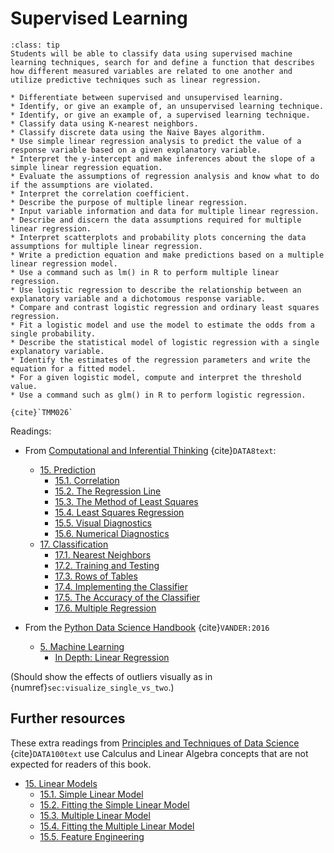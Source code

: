 # Supervised Learning

```{admonition} Learning Outcome
:class: tip
Students will be able to classify data using supervised machine learning techniques, search for and define a function that describes how different measured variables are related to one another and utilize predictive techniques such as linear regression.
```

```{admonition} Sample Tasks
* Differentiate between supervised and unsupervised learning.
* Identify, or give an example of, an unsupervised learning technique.
* Identify, or give an example of, a supervised learning technique.
* Classify data using K-nearest neighbors.
* Classify discrete data using the Naive Bayes algorithm.
* Use simple linear regression analysis to predict the value of a response variable based on a given explanatory variable.
* Interpret the y-intercept and make inferences about the slope of a simple linear regression equation.
* Evaluate the assumptions of regression analysis and know what to do if the assumptions are violated.
* Interpret the correlation coefficient.
* Describe the purpose of multiple linear regression.
* Input variable information and data for multiple linear regression.
* Describe and discern the data assumptions required for multiple linear regression.
* Interpret scatterplots and probability plots concerning the data assumptions for multiple linear regression.
* Write a prediction equation and make predictions based on a multiple linear regression model.
* Use a command such as lm() in R to perform multiple linear regression.
* Use logistic regression to describe the relationship between an explanatory variable and a dichotomous response variable.
* Compare and contrast logistic regression and ordinary least squares regression.
* Fit a logistic model and use the model to estimate the odds from a single probability.
* Describe the statistical model of logistic regression with a single explanatory variable.
* Identify the estimates of the regression parameters and write the equation for a fitted model.
* For a given logistic model, compute and interpret the threshold value.
* Use a command such as glm() in R to perform logistic regression.

{cite}`TMM026`
```
Readings:
* From [Computational and Inferential Thinking](https://inferentialthinking.com/chapters/intro.html) {cite}`DATA8text`:
  - [15. Prediction](https://inferentialthinking.com/chapters/15/Prediction.html)
    * [15.1. Correlation](https://inferentialthinking.com/chapters/15/1/Correlation.html)
    * [15.2. The Regression Line](https://inferentialthinking.com/chapters/15/2/Regression_Line.html)
    * [15.3. The Method of Least Squares](https://inferentialthinking.com/chapters/15/3/Method_of_Least_Squares.html)
    * [15.4. Least Squares Regression](https://inferentialthinking.com/chapters/15/4/Least_Squares_Regression.html)
    * [15.5. Visual Diagnostics](https://inferentialthinking.com/chapters/15/5/Visual_Diagnostics.html)
    * [15.6. Numerical Diagnostics](https://inferentialthinking.com/chapters/15/6/Numerical_Diagnostics.html)
  - [17. Classification](https://inferentialthinking.com/chapters/17/Classification.html)
    * [17.1. Nearest Neighbors](https://inferentialthinking.com/chapters/17/1/Nearest_Neighbors.html)
    * [17.2. Training and Testing](https://inferentialthinking.com/chapters/17/2/Training_and_Testing.html)
    * [17.3. Rows of Tables](https://inferentialthinking.com/chapters/17/3/Rows_of_Tables.html)
    * [17.4. Implementing the Classifier](https://inferentialthinking.com/chapters/17/4/Implementing_the_Classifier.html)
    * [17.5. The Accuracy of the Classifier](https://inferentialthinking.com/chapters/17/5/Accuracy_of_the_Classifier.html)
    * [17.6. Multiple Regression](https://inferentialthinking.com/chapters/17/6/Multiple_Regression.html)
	
* From the [Python Data Science Handbook](https://jakevdp.github.io/PythonDataScienceHandbook/) {cite}`VANDER:2016`
  * [5. Machine Learning](https://jakevdp.github.io/PythonDataScienceHandbook/05.00-machine-learning.html)
	* [In Depth: Linear Regression](https://jakevdp.github.io/PythonDataScienceHandbook/05.06-linear-regression.html)  
	
(Should show the effects of outliers visually as in {numref}`sec:visualize_single_vs_two`.)	
	
## Further resources



These extra readings from [Principles and Techniques of Data Science](http://www.textbook.ds100.org/) {cite}`DATA100text` use Calculus and Linear Algebra concepts that are not expected for readers of this book.
* [15. Linear Models](http://www.textbook.ds100.org/ch/15/linear_intro.html)
  * [15.1. Simple Linear Model](http://www.textbook.ds100.org/ch/15/linear_simple.html)
  * [15.2. Fitting the Simple Linear Model](http://www.textbook.ds100.org/ch/15/linear_simple_fit.html)
  * [15.3. Multiple Linear Model](http://www.textbook.ds100.org/ch/15/linear_multi.html)
  * [15.4. Fitting the Multiple Linear Model](http://www.textbook.ds100.org/ch/15/linear_multi_fit.html)
  * [15.5. Feature Engineering](http://www.textbook.ds100.org/ch/15/linear_feature_eng.html)
  
